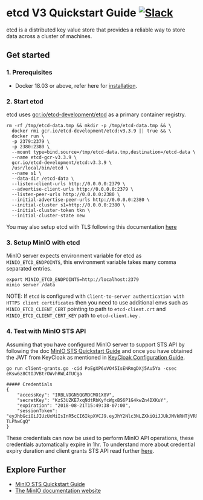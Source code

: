 # etcd V3 Quickstart Guide [![Slack](https://slack.min.io/slack?type=svg)](https://slack.min.io)
etcd is a distributed key value store that provides a reliable way to store data across a cluster of machines.

## Get started
### 1. Prerequisites
- Docker 18.03 or above, refer here for [installation](https://docs.docker.com/install/).

### 2. Start etcd
etcd uses [gcr.io/etcd-development/etcd](https://console.cloud.google.com/gcr/images/etcd-development/GLOBAL/etcd) as a primary container registry.

```
rm -rf /tmp/etcd-data.tmp && mkdir -p /tmp/etcd-data.tmp && \
  docker rmi gcr.io/etcd-development/etcd:v3.3.9 || true && \
  docker run \
  -p 2379:2379 \
  -p 2380:2380 \
  --mount type=bind,source=/tmp/etcd-data.tmp,destination=/etcd-data \
  --name etcd-gcr-v3.3.9 \
  gcr.io/etcd-development/etcd:v3.3.9 \
  /usr/local/bin/etcd \
  --name s1 \
  --data-dir /etcd-data \
  --listen-client-urls http://0.0.0.0:2379 \
  --advertise-client-urls http://0.0.0.0:2379 \
  --listen-peer-urls http://0.0.0.0:2380 \
  --initial-advertise-peer-urls http://0.0.0.0:2380 \
  --initial-cluster s1=http://0.0.0.0:2380 \
  --initial-cluster-token tkn \
  --initial-cluster-state new
```

You may also setup etcd with TLS following this documentation [here](https://coreos.com/etcd/docs/latest/op-guide/security.html)

### 3. Setup MinIO with etcd
MinIO server expects environment variable for etcd as `MINIO_ETCD_ENDPOINTS`, this environment variable takes many comma separated entries.
```
export MINIO_ETCD_ENDPOINTS=http://localhost:2379
minio server /data
```

NOTE: If `etcd` is configured with `Client-to-server authentication with HTTPS client certificates` then you need to use additional envs such as `MINIO_ETCD_CLIENT_CERT` pointing to path to `etcd-client.crt` and `MINIO_ETCD_CLIENT_CERT_KEY` path to `etcd-client.key` .

### 4. Test with MinIO STS API
Assuming that you have configured MinIO server to support STS API by following the doc [MinIO STS Quickstart Guide](https://docs.min.io/docs/minio-sts-quickstart-guide) and once you have obtained the JWT from KeyCloak as mentioned in [KeyCloak Configuration Guide](https://github.com/storj/minio/blob/master/docs/sts/keycloak.md).
```
go run client-grants.go -cid PoEgXP6uVO45IsENRngDXj5Au5Ya -csec eKsw6z8CtOJVBtrOWvhRWL4TUCga

##### Credentials
{
	"accessKey": "IRBLVDGN5QGMDCMO1X8V",
	"secretKey": "KzS3UZKE7xqNdtRbKyfcWgxBS6P1G4kwZn4DXKuY",
	"expiration": "2018-08-21T15:49:38-07:00",
	"sessionToken": "eyJhbGciOiJIUzUxMiIsInR5cCI6IkpXVCJ9.eyJhY2Nlc3NLZXkiOiJJUkJMVkRHTjVRR01EQ01PMVg4ViIsImF1ZCI6IlBvRWdYUDZ1Vk80NUlzRU5SbmdEWGo1QXU1WWEiLCJhenAiOiJQb0VnWFA2dVZPNDVJc0VOUm5nRFhqNUF1NVlhIiwiZXhwIjoxNTM0ODkxNzc4LCJpYXQiOjE1MzQ4ODgxNzgsImlzcyI6Imh0dHBzOi8vbG9jYWxob3N0Ojk0NDMvb2F1dGgyL3Rva2VuIiwianRpIjoiMTg0NDMyOWMtZDY1YS00OGEzLTgyMjgtOWRmNzNmZTgzZDU2In0.4rKsZ8VkZnIS_ALzfTJ9UbEKPFlQVvIyuHw6AWTJcDFDVgQA2ooQHmH9wUDnhXBi1M7o8yWJ47DXP-TLPhwCgQ"
}
```

These credentials can now be used to perform MinIO API operations, these credentials automatically expire in 1hr. To understand more about credential expiry duration and client grants STS API read further [here](https://github.com/storj/minio/blob/master/docs/sts/client-grants.md).

## Explore Further
- [MinIO STS Quickstart Guide](https://docs.min.io/docs/minio-sts-quickstart-guide)
- [The MinIO documentation website](https://docs.min.io)
